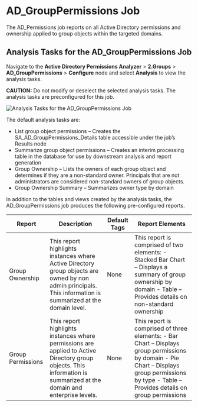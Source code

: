 # AD_GroupPermissions Job

The AD_Permissions job reports on all Active Directory permissions and ownership applied to group
objects within the targeted domains.

## Analysis Tasks for the AD_GroupPermissions Job

Navigate to the **Active Directory Permissions Analyzer** > **2.Groups** > **AD_GroupPermissions** >
**Configure** node and select **Analysis** to view the analysis tasks.

**CAUTION:** Do not modify or deselect the selected analysis tasks. The analysis tasks are
preconfigured for this job.

![Analysis Tasks for the AD_GroupPermissions Job](/img/product_docs/accessanalyzer/solutions/activedirectorypermissionsanalyzer/groups/grouppermissionsanalysis.webp)

The default analysis tasks are:

- List group object permissions – Creates the SA_AD_GroupPermissions_Details table accessible under
  the job’s Results node
- Summarize group object permissions – Creates an interim processing table in the database for use
  by downstream analysis and report generation
- Group Ownership – Lists the owners of each group object and determines if they are a non-standard
  owner. Principals that are not administrators are considered non-standard owners of group objects.
- Group Ownership Summary – Summarizes owner type by domain

In addition to the tables and views created by the analysis tasks, the AD_GroupPermissions job
produces the following pre-configured reports.

| Report            | Description                                                                                                                                                           | Default Tags | Report Elements                                                                                                                                                                                 |
| ----------------- | --------------------------------------------------------------------------------------------------------------------------------------------------------------------- | ------------ | ----------------------------------------------------------------------------------------------------------------------------------------------------------------------------------------------- |
| Group Ownership   | This report highlights instances where Active Directory group objects are owned by non admin principals. This information is summarized at the domain level.          | None         | This report is comprised of two elements: - Stacked Bar Chart – Displays a summary of group ownership by domain - Table – Provides details on non-standard ownership                            |
| Group Permissions | This report highlights instances where permissions are applied to Active Directory group objects. This information is summarized at the domain and enterprise levels. | None         | This report is comprised of three elements: - Bar Chart – Displays group permissions by domain - Pie Chart – Displays group permissions by type - Table – Provides details on group permissions |
